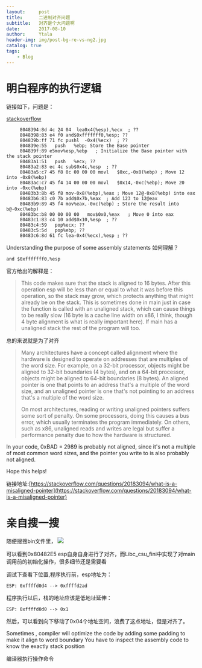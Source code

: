 ```yaml
---
layout:     post
title:      二进制对齐问题
subtitle:   对齐是个大问题啊
date:       2017-08-10
author:     Ytala
header-img: img/post-bg-re-vs-ng2.jpg
catalog: true
tags:
    - Blog
---
```



# 明白程序的执行逻辑

链接如下，问题是：

[stackoverflow ](https://stackoverflow.com/questions/4228261/understanding-the-purpose-of-some-assembly-statements)

```
     8048394:8d 4c 24 04  lea0x4(%esp),%ecx  ; ??
     8048398:83 e4 f0 and$0xfffffff0,%esp; ??
     804839b:ff 71 fc pushl  -0x4(%ecx)  ; ??
     804839e:55   push   %ebp; Store the Base pointer
     804839f:89 e5mov%esp,%ebp   ; Initialize the Base pointer with the stack pointer
     80483a1:51   push   %ecx; ??
     80483a2:83 ec 4c sub$0x4c,%esp  ; ??
     80483a5:c7 45 f8 0c 00 00 00 movl   $0xc,-0x8(%ebp) ; Move 12 into -0x8(%ebp)
     80483ac:c7 45 f4 14 00 00 00 movl   $0x14,-0xc(%ebp); Move 20 into -0xc(%ebp)
     80483b3:8b 45 f8 mov-0x8(%ebp),%eax ; Move 12@-0x8(%ebp) into eax
     80483b6:83 c0 7b add$0x7b,%eax  ; Add 123 to 12@eax
     80483b9:89 45 f4 mov%eax,-0xc(%ebp) ; Store the result into b@-0xc(%ebp)
     80483bc:b8 00 00 00 00   mov$0x0,%eax   ; Move 0 into eax
     80483c1:83 c4 10 add$0x10,%esp  ; ??
     80483c4:59   pop%ecx; ??
     80483c5:5d   pop%ebp; ??
     80483c6:8d 61 fc lea-0x4(%ecx),%esp ; ??
```


Understanding the purpose of some assembly statements
如何理解？

    and $0xfffffff0,%esp 

官方给出的解释是：

> This code makes sure that the stack is aligned to 16 bytes. After this operation esp will be less than or equal to what it was before this operation, so the stack may grow, which protects anything that might already be on the stack. This is sometimes done in main just in case the function is called with an unaligned stack, which can cause things to be really slow (16 byte is a cache line width on x86, I think, though 4 byte alignment is what is really important here). If main has a unaligned stack the rest of the program will too.

总的来说就是为了对齐

> Many architectures have a concept called alignment where the hardware is designed to operate on addresses that are multiples of the word size. For example, on a 32-bit processor, objects might be aligned to 32-bit boundaries (4 bytes), and on a 64-bit processor, objects might be aligned to 64-bit boundaries (8 bytes). An aligned pointer is one that points to an address that's a multiple of the word size, and an unaligned pointer is one that's not pointing to an address that's a multiple of the word size.
> 
> On most architectures, reading or writing unaligned pointers suffers some sort of penalty. On some processors, doing this causes a bus error, which usually terminates the program immediately. On others, such as x86, unaligned reads and writes are legal but suffer a performance penalty due to how the hardware is structured.
> 
In your code, 0xBAD = 2989 is probably not aligned, since it's not a multiple of most common word sizes, and the pointer you write to is also probably not aligned.

Hope this helps!

链接地址:[https://stackoverflow.com/questions/20183094/what-is-a-misaligned-pointer](https://stackoverflow.com/questions/20183094/what-is-a-misaligned-pointer)


# 亲自搜一搜

随便搜搜bin文件里，
![](http://i.imgur.com/qhBqnj4.png)

可以看到0x80482E5 esp自身自身进行了对齐，而Libc_csu_fini中实现了对main调用前的初始化操作，很多细节还是需要看

调试下查看下位置,程序执行前，esp地址为：

    ESP: 0xffffd0d4 --> 0xffffd2ad 

程序执行以后，栈的地址应该是低地址延伸：

    ESP: 0xffffd0d0 --> 0x1

然后，可以看到向下移动了0x04个地址空间，浪费了这点地址，但是对齐了。

Sometimes , compiler will optimize the code by adding some padding to make it align to word boundary
You have to inspect the assembly code to know the exactly stack position

编译器执行操作命令



